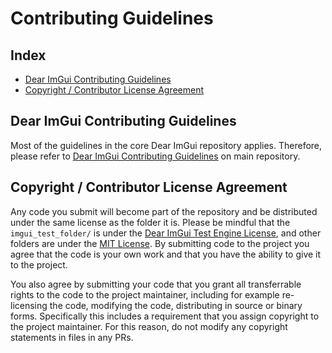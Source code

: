 # Contributing Guidelines

## Index

- [Dear ImGui Contributing Guidelines](#dear-imgui-contributing-guidelines)
- [Copyright / Contributor License Agreement](#copyright--contributor-license-agreement)

## Dear ImGui Contributing Guidelines

Most of the guidelines in the core Dear ImGui repository applies. Therefore, please refer to [Dear ImGui Contributing Guidelines](https://github.com/ocornut/imgui/blob/master/docs/CONTRIBUTING.md) on main repository.

## Copyright / Contributor License Agreement

Any code you submit will become part of the repository and be distributed under the same license as the folder it is. Please be mindful that the `imgui_test_folder/` is under the [Dear ImGui Test Engine License](https://github.com/ocornut/imgui_test_engine/blob/main/imgui_test_engine/LICENSE.txt), and other folders are under the [MIT License](https://github.com/ocornut/imgui_test_engine/blob/main/imgui_test_suite/LICENSE.txt). By submitting code to the project you agree that the code is your own work and that you have the ability to give it to the project.

You also agree by submitting your code that you grant all transferrable rights to the code to the project maintainer, including for example re-licensing the code, modifying the code, distributing in source or binary forms. Specifically this includes a requirement that you assign copyright to the project maintainer. For this reason, do not modify any copyright statements in files in any PRs.

